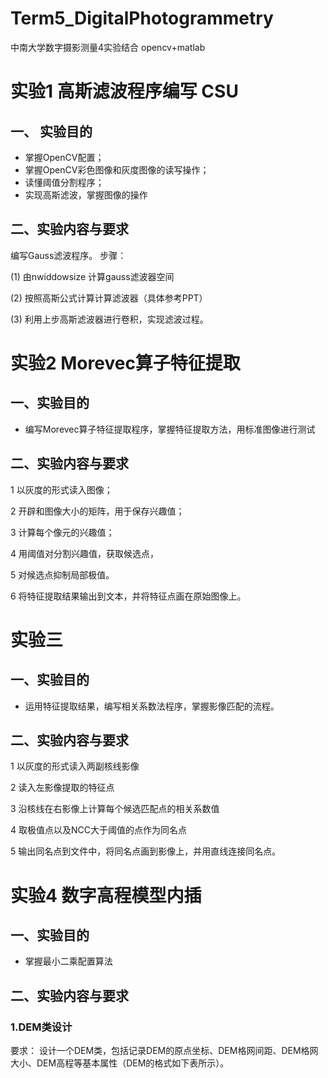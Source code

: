 # Term5_DigitalPhotogrammetry
中南大学数字摄影测量4实验结合 opencv+matlab
# 实验1  高斯滤波程序编写 CSU
## 一、	实验目的
*	掌握OpenCV配置；
*	掌握OpenCV彩色图像和灰度图像的读写操作；
*	读懂阈值分割程序；
*	实现高斯滤波，掌握图像的操作
## 二、实验内容与要求 
编写Gauss滤波程序。
步骤：

(1)	由nwiddowsize 计算gauss滤波器空间

(2)	按照高斯公式计算计算滤波器（具体参考PPT）

(3)	利用上步高斯滤波器进行卷积，实现滤波过程。


# 实验2  Morevec算子特征提取
## 一、实验目的
*	编写Morevec算子特征提取程序，掌握特征提取方法，用标准图像进行测试
## 二、实验内容与要求 
1 以灰度的形式读入图像；

2 开辟和图像大小的矩阵，用于保存兴趣值；

3 计算每个像元的兴趣值；

4 用阈值对分割兴趣值，获取候选点，

5 对候选点抑制局部极值。

6 将特征提取结果输出到文本，并将特征点画在原始图像上。

# 实验三
## 一、实验目的
*	运用特征提取结果，编写相关系数法程序，掌握影像匹配的流程。
## 二、实验内容与要求 
1 以灰度的形式读入两副核线影像

2 读入左影像提取的特征点

3 沿核线在右影像上计算每个候选匹配点的相关系数值 

4 取极值点以及NCC大于阈值的点作为同名点

5 输出同名点到文件中，将同名点画到影像上，并用直线连接同名点。

# 实验4  数字高程模型内插
## 一、实验目的
*	掌握最小二乘配置算法
## 二、实验内容与要求 
### 1.DEM类设计
要求： 设计一个DEM类，包括记录DEM的原点坐标、DEM格网间距、DEM格网大小、DEM高程等基本属性（DEM的格式如下表所示）。
